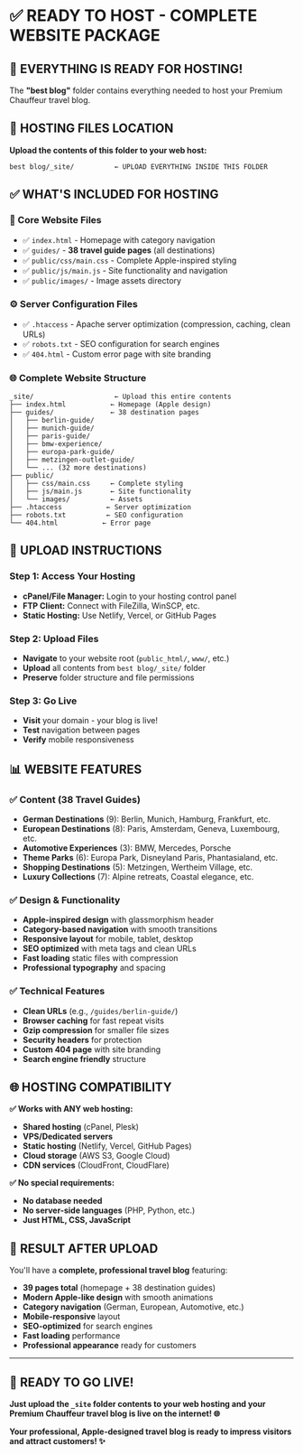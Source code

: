 # ✅ **READY TO HOST - COMPLETE WEBSITE PACKAGE**

## 🎯 **EVERYTHING IS READY FOR HOSTING!**

The **"best blog"** folder contains everything needed to host your Premium Chauffeur travel blog.

## 📁 **HOSTING FILES LOCATION**

**Upload the contents of this folder to your web host:**
```
best blog/_site/          ← UPLOAD EVERYTHING INSIDE THIS FOLDER
```

## ✅ **WHAT'S INCLUDED FOR HOSTING**

### **📄 Core Website Files**
- ✅ `index.html` - Homepage with category navigation
- ✅ `guides/` - **38 travel guide pages** (all destinations)
- ✅ `public/css/main.css` - Complete Apple-inspired styling
- ✅ `public/js/main.js` - Site functionality and navigation
- ✅ `public/images/` - Image assets directory

### **⚙️ Server Configuration Files**
- ✅ `.htaccess` - Apache server optimization (compression, caching, clean URLs)
- ✅ `robots.txt` - SEO configuration for search engines
- ✅ `404.html` - Custom error page with site branding

### **🌐 Complete Website Structure**
```
_site/                    ← Upload this entire contents
├── index.html           ← Homepage (Apple design)
├── guides/              ← 38 destination pages
│   ├── berlin-guide/
│   ├── munich-guide/
│   ├── paris-guide/
│   ├── bmw-experience/
│   ├── europa-park-guide/
│   ├── metzingen-outlet-guide/
│   └── ... (32 more destinations)
├── public/
│   ├── css/main.css     ← Complete styling
│   ├── js/main.js       ← Site functionality
│   └── images/          ← Assets
├── .htaccess           ← Server optimization
├── robots.txt          ← SEO configuration
└── 404.html           ← Error page
```

## 🚀 **UPLOAD INSTRUCTIONS**

### **Step 1: Access Your Hosting**
- **cPanel/File Manager:** Login to your hosting control panel
- **FTP Client:** Connect with FileZilla, WinSCP, etc.
- **Static Hosting:** Use Netlify, Vercel, or GitHub Pages

### **Step 2: Upload Files**
- **Navigate** to your website root (`public_html/`, `www/`, etc.)
- **Upload** all contents from `best blog/_site/` folder
- **Preserve** folder structure and file permissions

### **Step 3: Go Live**
- **Visit** your domain - your blog is live!
- **Test** navigation between pages
- **Verify** mobile responsiveness

## 📊 **WEBSITE FEATURES**

### **✅ Content (38 Travel Guides)**
- **German Destinations** (9): Berlin, Munich, Hamburg, Frankfurt, etc.
- **European Destinations** (8): Paris, Amsterdam, Geneva, Luxembourg, etc.
- **Automotive Experiences** (3): BMW, Mercedes, Porsche
- **Theme Parks** (6): Europa Park, Disneyland Paris, Phantasialand, etc.
- **Shopping Destinations** (5): Metzingen, Wertheim Village, etc.
- **Luxury Collections** (7): Alpine retreats, Coastal elegance, etc.

### **✅ Design & Functionality**
- **Apple-inspired design** with glassmorphism header
- **Category-based navigation** with smooth transitions
- **Responsive layout** for mobile, tablet, desktop
- **SEO optimized** with meta tags and clean URLs
- **Fast loading** static files with compression
- **Professional typography** and spacing

### **✅ Technical Features**
- **Clean URLs** (e.g., `/guides/berlin-guide/`)
- **Browser caching** for fast repeat visits
- **Gzip compression** for smaller file sizes
- **Security headers** for protection
- **Custom 404 page** with site branding
- **Search engine friendly** structure

## 🌐 **HOSTING COMPATIBILITY**

**✅ Works with ANY web hosting:**
- **Shared hosting** (cPanel, Plesk)
- **VPS/Dedicated servers**
- **Static hosting** (Netlify, Vercel, GitHub Pages)
- **Cloud storage** (AWS S3, Google Cloud)
- **CDN services** (CloudFront, CloudFlare)

**✅ No special requirements:**
- **No database needed**
- **No server-side languages** (PHP, Python, etc.)
- **Just HTML, CSS, JavaScript**

## 🎉 **RESULT AFTER UPLOAD**

You'll have a **complete, professional travel blog** featuring:

- **39 pages total** (homepage + 38 destination guides)
- **Modern Apple-like design** with smooth animations
- **Category navigation** (German, European, Automotive, etc.)
- **Mobile-responsive** layout
- **SEO-optimized** for search engines
- **Fast loading** performance
- **Professional appearance** ready for customers

---

## 🚀 **READY TO GO LIVE!**

**Just upload the `_site` folder contents to your web hosting and your Premium Chauffeur travel blog is live on the internet! 🌐**

**Your professional, Apple-designed travel blog is ready to impress visitors and attract customers! ✨**
